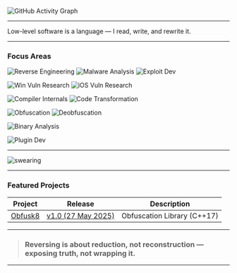 ![GitHub Activity Graph](https://github-readme-activity-graph.vercel.app/graph?username=x86byte&theme=tokyo-night)

---

Low-level software is a language — I read, write, and rewrite it.


---

### Focus Areas

![Reverse Engineering](https://img.shields.io/badge/Reverse%20Engineering-Static%20%26%20Dynamic-8e44ad?style=flat-square)
![Malware Analysis](https://img.shields.io/badge/Malware%20Research-APT%20%26%20Obfuscation-e74c3c?style=flat-square)
![Exploit Dev](https://img.shields.io/badge/Exploitation-Kernel%20%7C%20Usermode-c0392b?style=flat-square)

![Win Vuln Research](https://img.shields.io/badge/Windows%20Vulnerability%20Researching-Kernel%2FUsermode-007ACC?style=flat-square)
![iOS Vuln Research](https://img.shields.io/badge/iOS%20Vulnerability%20Researching-Kernel%2FUsermode-a843f2?style=flat-square)

![Compiler Internals](https://img.shields.io/badge/Compiler%20Internals-IR%20%26%20Backend-27ae60?style=flat-square)
![Code Transformation](https://img.shields.io/badge/Code%20Transformation-Obfuscation%20%26%20Optimization-2ecc71?style=flat-square)

![Obfuscation](https://img.shields.io/badge/Obfuscation-C%2FC%2B%2B%2FASM-9b59b6?style=flat-square)
![Deobfuscation](https://img.shields.io/badge/Deobfuscation-C%2FC%2B%2B%2FASM-d2527f?style=flat-square)

![Binary Analysis](https://img.shields.io/badge/Binary%20Analysis-Automated%20%7C%20Manual-f39c12?style=flat-square)

![Plugin Dev](https://img.shields.io/badge/Plugin%20Dev-IDA%20%7C%20WinDbg%20%7C%20x64dbg-6c5ce7?style=flat-square)

---



<p>
  <img src="https://github.com/user-attachments/assets/8b7d2d97-70d2-4adc-a331-9fbbb339e5d7" alt="swearing" />
</p>

---

### Featured Projects

| Project | Release | Description |
|---------|---------|-------------|
| [Obfusk8](https://github.com/x86byte/Obfusk8) | [v1.0 (27 May 2025)](https://github.com/x86byte/Obfusk8/releases) | Obfuscation Library (C++17) |

---

> ### Reversing is about reduction, not reconstruction — exposing truth, not wrapping it.

---
